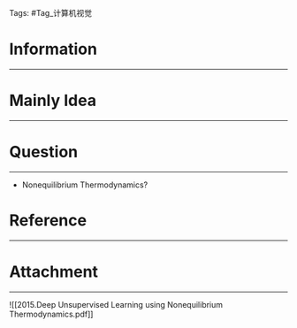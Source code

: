 Tags: #Tag_计算机视觉 
# Information
---


# Mainly Idea
---


# Question
---
- Nonequilibrium Thermodynamics?

# Reference
---


# Attachment
---
![[2015.Deep Unsupervised Learning using Nonequilibrium Thermodynamics.pdf]]